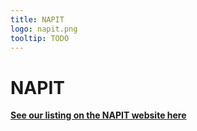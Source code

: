 ```yaml
---
title: NAPIT
logo: napit.png
tooltip: TODO
---
```


# NAPIT

[**See our listing on the NAPIT website here**](https://search.napit.org.uk/member/66870/renegade-electrical-ltd)

<!-- What is Napit and why is it important ? 
Napit ( National Assosiation of Proprty and indipendant trades) is a body that promotes safe and high quality work and ensures that installers meet strict standards. That covers things like :
Safety - Napit registered installers are able to work safely and to the latest standards.
Certificates - Napit registered installers can provide certificates that demonstrate there work meets regulatory compliance. Essential when selling , renting or building a propperty. 
